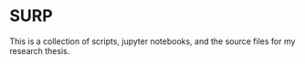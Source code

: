 # SURP
This is a collection of scripts, jupyter notebooks, and the source files for my research thesis. 
